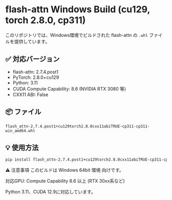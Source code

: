 # flash-attn Windows Build (cu129, torch 2.8.0, cp311)

このリポジトリでは、Windows環境でビルドされた flash-attn の `.whl` ファイルを提供しています。

## ✅ 対応バージョン

- flash-attn: 2.7.4.post1
- PyTorch: 2.8.0+cu129
- Python: 3.11
- CUDA Compute Capability: 8.6 (NVIDIA RTX 3080 等)
- CXX11 ABI: False

## 📦 ファイル

`flash_attn-2.7.4.post1+cu129torch2.8.0cxx11abiTRUE-cp311-cp311-win_amd64.whl`

## 💡 使用方法

```bash
pip install flash_attn-2.7.4.post1+cu129torch2.8.0cxx11abiTRUE-cp311-cp311-win_amd64.whl
```

⚠️ 注意事項
このビルドは Windows 64bit 環境 向けです。

対応GPU: Compute Capability 8.6 以上 (RTX 30xx系など)

Python 3.11、CUDA 12.9に対応しています。
